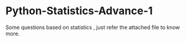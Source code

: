# Python-Statistics-Advance-1
Some questions based on statistics , just refer the attached file to know more.
